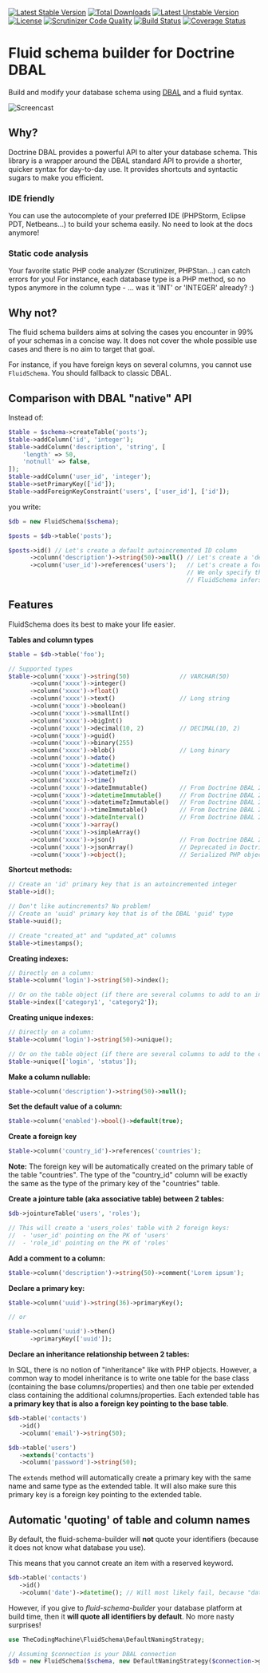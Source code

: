 [![Latest Stable Version](https://poser.pugx.org/thecodingmachine/dbal-fluid-schema-builder/v/stable)](https://packagist.org/packages/thecodingmachine/dbal-fluid-schema-builder)
[![Total Downloads](https://poser.pugx.org/thecodingmachine/dbal-fluid-schema-builder/downloads)](https://packagist.org/packages/thecodingmachine/dbal-fluid-schema-builder)
[![Latest Unstable Version](https://poser.pugx.org/thecodingmachine/dbal-fluid-schema-builder/v/unstable)](https://packagist.org/packages/thecodingmachine/dbal-fluid-schema-builder)
[![License](https://poser.pugx.org/thecodingmachine/dbal-fluid-schema-builder/license)](https://packagist.org/packages/thecodingmachine/dbal-fluid-schema-builder)
[![Scrutinizer Code Quality](https://scrutinizer-ci.com/g/thecodingmachine/dbal-fluid-schema-builder/badges/quality-score.png?b=master)](https://scrutinizer-ci.com/g/thecodingmachine/dbal-fluid-schema-builder/?branch=master)
[![Build Status](https://travis-ci.org/thecodingmachine/dbal-fluid-schema-builder.svg?branch=master)](https://travis-ci.org/thecodingmachine/dbal-fluid-schema-builder)
[![Coverage Status](https://coveralls.io/repos/thecodingmachine/dbal-fluid-schema-builder/badge.svg?branch=master&service=github)](https://coveralls.io/github/thecodingmachine/dbal-fluid-schema-builder?branch=master)

# Fluid schema builder for Doctrine DBAL

Build and modify your database schema using [DBAL](http://docs.doctrine-project.org/projects/doctrine-dbal/en/latest/reference/schema-representation.html) and a fluid syntax.

![Screencast](doc/images/screencast.gif)

## Why?

Doctrine DBAL provides a powerful API to alter your database schema.
This library is a wrapper around the DBAL standard API to provide a shorter, quicker syntax for day-to-day use. It provides shortcuts and syntactic sugars to make you efficient.

### IDE friendly

You can use the autocomplete of your preferred IDE (PHPStorm, Eclipse PDT, Netbeans...) to build your schema easily. No need to look at the docs anymore!

### Static code analysis

Your favorite static PHP code analyzer (Scrutinizer, PHPStan...) can catch errors for you!
For instance, each database type is a PHP method, so no typos anymore in the column type - ... was it 'INT' or 'INTEGER' already? :)

## Why not?

The fluid schema builders aims at solving the cases you encounter in 99% of your schemas in a concise way.
It does not cover the whole possible use cases and there is no aim to target that goal.

For instance, if you have foreign keys on several columns, you cannot use `FluidSchema`. You should fallback to classic DBAL.


## Comparison with DBAL "native" API

Instead of:

```php
$table = $schema->createTable('posts');
$table->addColumn('id', 'integer');
$table->addColumn('description', 'string', [
    'length' => 50,
    'notnull' => false,
]);
$table->addColumn('user_id', 'integer');
$table->setPrimaryKey(['id']);
$table->addForeignKeyConstraint('users', ['user_id'], ['id']);
```

you write:

```php
$db = new FluidSchema($schema);

$posts = $db->table('posts');

$posts->id() // Let's create a default autoincremented ID column
      ->column('description')->string(50)->null() // Let's create a 'description' column
      ->column('user_id')->references('users');   // Let's create a foreign key.
                                                  // We only specify the table name.
                                                  // FluidSchema infers the column type and the "remote" column.
```

## Features

FluidSchema does its best to make your life easier.

**Tables and column types**

```php
$table = $db->table('foo');

// Supported types
$table->column('xxxx')->string(50)              // VARCHAR(50)
      ->column('xxxx')->integer()
      ->column('xxxx')->float()
      ->column('xxxx')->text()                  // Long string
      ->column('xxxx')->boolean()
      ->column('xxxx')->smallInt()
      ->column('xxxx')->bigInt()
      ->column('xxxx')->decimal(10, 2)          // DECIMAL(10, 2)
      ->column('xxxx')->guid()
      ->column('xxxx')->binary(255)
      ->column('xxxx')->blob()                  // Long binary
      ->column('xxxx')->date()
      ->column('xxxx')->datetime()
      ->column('xxxx')->datetimeTz()
      ->column('xxxx')->time()
      ->column('xxxx')->dateImmutable()         // From Doctrine DBAL 2.6+
      ->column('xxxx')->datetimeImmutable()     // From Doctrine DBAL 2.6+
      ->column('xxxx')->datetimeTzImmutable()   // From Doctrine DBAL 2.6+
      ->column('xxxx')->timeImmutable()         // From Doctrine DBAL 2.6+
      ->column('xxxx')->dateInterval()          // From Doctrine DBAL 2.6+
      ->column('xxxx')->array()
      ->column('xxxx')->simpleArray()
      ->column('xxxx')->json()                  // From Doctrine DBAL 2.6+
      ->column('xxxx')->jsonArray()             // Deprecated in Doctrine DBAL 2.6+
      ->column('xxxx')->object();               // Serialized PHP object
```

**Shortcut methods:**

```php
// Create an 'id' primary key that is an autoincremented integer
$table->id();

// Don't like autincrements? No problem!
// Create an 'uuid' primary key that is of the DBAL 'guid' type 
$table->uuid();

// Create "created_at" and "updated_at" columns
$table->timestamps();
```

**Creating indexes:**

```php
// Directly on a column:
$table->column('login')->string(50)->index();

// Or on the table object (if there are several columns to add to an index):
$table->index(['category1', 'category2']);
```

**Creating unique indexes:**

```php
// Directly on a column:
$table->column('login')->string(50)->unique();

// Or on the table object (if there are several columns to add to the constraint):
$table->unique(['login', 'status']);
```

**Make a column nullable:**

```php
$table->column('description')->string(50)->null();
```

**Set the default value of a column:**

```php
$table->column('enabled')->bool()->default(true);
```

**Create a foreign key**

```php
$table->column('country_id')->references('countries');
```

**Note:** The foreign key will be automatically created on the primary table of the table "countries".
The type of the "country_id" column will be exactly the same as the type of the primary key of the "countries" table.

**Create a jointure table (aka associative table) between 2 tables:**

```php
$db->jointureTable('users', 'roles');

// This will create a 'users_roles' table with 2 foreign keys:
//  - 'user_id' pointing on the PK of 'users'
//  - 'role_id' pointing on the PK of 'roles'
```

**Add a comment to a column:**

```php
$table->column('description')->string(50)->comment('Lorem ipsum');
```

**Declare a primary key:**

```php
$table->column('uuid')->string(36)->primaryKey();

// or

$table->column('uuid')->then()
      ->primaryKey(['uuid']);
```

**Declare an inheritance relationship between 2 tables:**

In SQL, there is no notion of "inheritance" like with PHP objects.
However, a common way to model inheritance is to write one table for the base class (containing the base columns/properties) and then one table per extended class containing the additional columns/properties.
Each extended table has **a primary key that is also a foreign key pointing to the base table**.

```php
$db->table('contacts')
   ->id()
   ->column('email')->string(50);

$db->table('users')
   ->extends('contacts')
   ->column('password')->string(50);
```

The `extends` method will automatically create a primary key with the same name and same type as the extended table. It will also make sure this primary key is a foreign key pointing to the extended table.

## Automatic 'quoting' of table and column names

By default, the fluid-schema-builder will **not** quote your identifiers (because it does not know what database you use).

This means that you cannot create an item with a reserved keyword.

```php
$db->table('contacts')
   ->id()
   ->column('date')->datetime(); // Will most likely fail, because "date" is a reserved keyword!
```

However, if you give to *fluid-schema-builder* your database platform at build time, then it **will quote all identifiers by default**. No more nasty surprises!

```php
use TheCodingMachine\FluidSchema\DefaultNamingStrategy;

// Assuming $connection is your DBAL connection
$db = new FluidSchema($schema, new DefaultNamingStrategy($connection->getDatabasePlatform()));
```
